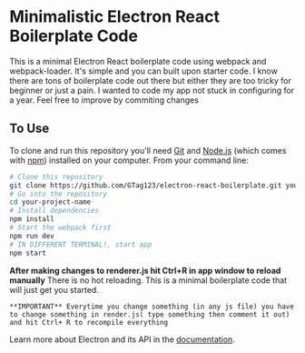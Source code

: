 # Minimalistic Electron React Boilerplate Code


This is a minimal Electron React boilerplate code using webpack and webpack-loader. It's simple and you can built upon starter code. I know there are tons of boilerplate code out there but either they are too tricky for beginner or just a pain. I wanted to code my app not stuck in configuring for a year. Feel free to improve by commiting changes

## To Use

To clone and run this repository you'll need [Git](https://git-scm.com) and [Node.js](https://nodejs.org/en/download/) (which comes with [npm](http://npmjs.com)) installed on your computer. From your command line:

```bash
# Clone this repository
git clone https://github.com/GTag123/electron-react-boilerplate.git your-project-name
# Go into the repository
cd your-project-name
# Install dependencies
npm install
# Start the webpack first
npm run dev
# IN DIFFERENT TERMINAL!, start app
npm start
```


**After making changes to renderer.js hit Ctrl+R in app window to reload manually**
There is no hot reloading. This is a minimal boilerplate code that will just get you started.

`**IMPORTANT** Everytime you change something (in any js file) you have to change something in render.js( type something then comment it out) and hit Ctrl+ R to recompile everything `

Learn more about Electron and its API in the [documentation](http://electron.atom.io/docs/latest).
